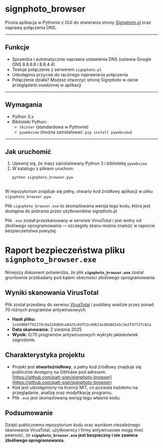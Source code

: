 # signphoto_browser

Prosta aplikacja w Pythonie z GUI do otwierania strony [Signphoto.pl](https://signphoto.pl) oraz naprawy połączenia DNS.

---

## Funkcje

- Sprawdza i automatycznie naprawia ustawienia DNS (ustawia Google DNS 8.8.8.8 i 8.8.4.4)  
- Testuje połączenie z serwerem `signphoto.pl`  
- Udostępnia przycisk do ręcznego naprawiania połączenia  
- Połączenie działa? Możesz otworzyć stronę Signphoto w oknie przeglądarki osadzonej w aplikacji

---

## Wymagania

- Python 3.x  
- Biblioteki Python:  
  - `tkinter` (standardowa w Pythonie)  
  - `pywebview` (można zainstalować: `pip install pywebview`)

---

## Jak uruchomić

1. Upewnij się, że masz zainstalowany Python 3 i bibliotekę `pywebview`  
2. W katalogu z plikiem uruchom:  
   ```bash
   python signphoto_browser.pyw
  

W repozytorium znajduje się pełny, otwarty kod źródłowy aplikacji w pliku `signphoto_browser.pyw`.

Plik `signphoto_browser.exe` to skompilowana wersja tego kodu, która jest dostępna do pobrania przez użytkowników signphoto.pl

Plik `.exe` został przeskanowany w serwisie VirusTotal i jest wolny od złośliwego oprogramowania — szczegóły skanu można znaleźć w raporcie bezpieczeństwa powyżej.

   
# Raport bezpieczeństwa pliku `signphoto_browser.exe`

Niniejszy dokument potwierdza, że plik **`signphoto_browser.exe`** został gruntownie przebadany pod kątem obecności złośliwego oprogramowania.

## Wyniki skanowania VirusTotal

Plik został przesłany do serwisu [VirusTotal](https://www.virustotal.com) i poddany analizie przez ponad 70 różnych programów antywirusowych.

- **Hash pliku:** `1ce50087f92179c9a324db9ca4425c8df52cdd621e38a8d1e5c3e2f97f2fc01a`  
- **Data skanowania:** 2 sierpnia 2025  
- **Wynik:** 0/70 programów antywirusowych wykryło jakiekolwiek zagrożenie.

## Charakterystyka projektu

- Projekt jest **otwartoźródłowy**, a pełny kod źródłowy znajduje się publicznie dostępny na GitHubie pod adresem:  
  [https://github.com/patt-sign/signphoto-browser](https://github.com/patt-sign/signphoto-browser)  
- Kod jest udostępniony na licencji MIT, co pozwala każdemu na przeglądanie, analizę oraz modyfikację programu.  
- Plik `.exe` jest skompilowaną wersją tego właśnie kodu.

## Podsumowanie

Dzięki publicznemu repozytorium kodu oraz wynikom niezależnego skanowania VirusTotal, użytkownicy i firmy antywirusowe mogą mieć pewność, że **`signphoto_browser.exe` jest bezpieczny i nie zawiera złośliwego oprogramowania**.

